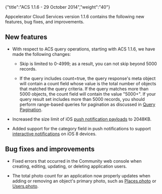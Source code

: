 {"title":"ACS 1.1.6 - 29 October 2014","weight":"40"} 

Appcelerator Cloud Services version 1.1.6 contains the following new features, bug fixes, and improvements.

## New features

*   With respect to ACS query operations, starting with ACS 1.1.6, we have made the following changes:
    
    *   Skip is limited to 0-4999; as a result, you can not skip beyond 5000 records.
        
    *   If the query includes count=true, the query response's meta object will contain a count field whose value is the total number of objects that matched the query criteria. If the query matches more than 5000 objects, the count field will contain the value "5000+". If your query result set includes more than 5000 records, you should perform range-based queries for pagination as discussed in [Query Pagination](/docs/appc/Mobile_Backend_Services/Mobile_Backend_Services_Guide/Search_and_Query_APIs/).
        
*   Increased the size limit of iOS [push notification payloads](/arrowdb/latest/#!/api/PushPayload) to 2048KB.
    
*   Added support for the category field in push notifications to support [interactive notifications](/docs/appc/Titanium_SDK/Titanium_SDK_How-tos/Notification_Services/iOS_Interactive_Notifications/) on iOS 8 devices.
    

## Bug fixes and improvements

*   Fixed errors that occurred in the Community web console when creating, editing, updating, or deleting application users.
    
*   The total photo count for an application now properly updates when adding or removing an object's primary photo, such as [Places.photo](/arrowdb/latest/#!/api/Places-property-photo) or [Users.photo](/arrowdb/latest/#!/api/Users-property-photo).